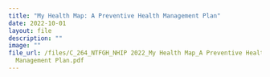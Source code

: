 ```yaml
---
title: "My Health Map: A Preventive Health Management Plan"
date: 2022-10-01
layout: file
description: ""
image: ""
file_url: /files/C_264_NTFGH_NHIP 2022_My Health Map_A Preventive Health
  Management Plan.pdf
---
```

